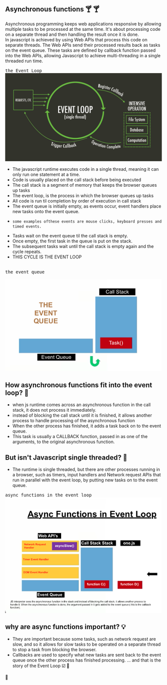 ## Asynchronous functions :cocktail: :cocktail:
Asynchronous programming keeps web applications responsive by allowing multiple tasks to be processed at the same time.
It's about processing code on a separate thread and then handling the result once it is done.      
In javascript is achieved by using Web APIs that process this code on separate threads. The Web APIs send their processed results back as tasks on the event queue. These tasks are defined by callback function passed into the Web APIs, allowing Javascript to achieve multi-threading in a single threaded run time.

<kbd>the Event Loop</kbd>
![](/images/eventloop.png)

- The javascript runtime executes code in a single thread, meaning it can only run one statement at a time.
- Code is usually placed on the call stack before being executed
- The call stack is a segment of memory that keeps the browser queues up tasks
- The event loop, is the process in which the browser queues up tasks
- All code is run til completion by order of execution in call stack
- The event queue is initially empty, as events occur, event handlers place new tasks onto the event queue.
-     some examples ofthese events are mouse clicks, keyboard presses and timed events.
- Tasks wait on the event queue til the call stack is empty.
- Once empty, the first task in the queue is put on the stack.
- The subsequent tasks wait until the call stack is empty again and the cycle repeats.
- THIS CYCLE IS THE EVENT LOOP   

<br>
<kbd>the event queue</kbd>

![](/images/eventQ.png)

## How asynchronous functions fit into the event loop?  :fork_and_knife:
- when js runtime comes across an asynchronous function in the call stack, it does not process it immediately.
- instead of blocking the call stack until it is finished, it allows another process to handle processing of the asynchronous function
- When the other process has finished, it adds a task back on to the event queue.
- This task is usually a CALLBACK function, passed in as one of the arguments, to the original asynchronous function.

## But isn't Javascript single threaded?  :violin:
- The runtime is single threaded, but there are other processes running in a browser, such as timers, input handlers and Network request APIs that run in parallel with the event loop, by putting new tasks on to the event queue.

<kbd>async functions in the event loop</kbd>     
![](/images/asyncFunloop.png)

## why are async functions important?  :bulb:
- They are important because some tasks, such as network request are slow, and so it allows for slow tasks to be operated on a separate thread to stop a task from blocking the browser.
- Callbacks are used to specify what new tasks are sent back to the event queue once the other process has finished processing.
... and that is the story of the Event Loop  :ballot_box_with_check:  :beers:

:100:
